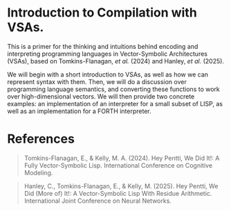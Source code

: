 # Introduction to Compilation with VSAs.


<!-- WARNING: THIS FILE WAS AUTOGENERATED! DO NOT EDIT! -->

This is a primer for the thinking and intuitions behind encoding and
interpreting programming languages in Vector-Symbolic Architectures
(VSAs), based on Tomkins-Flanagan, *et al.* (2024) and Hanley, *et al.*
(2025).

We will begin with a short introduction to VSAs, as well as how we can
represent syntax with them. Then, we will do a discussion over
programming language semantics, and converting these functions to work
over high-dimensional vectors. We will then provide two concrete
examples: an implementation of an interpreter for a small subset of
LISP, as well as an implementation for a FORTH interpreter.

# References

> Tomkins-Flanagan, E., & Kelly, M. A. (2024). Hey Pentti, We Did It!: A
> Fully Vector-Symbolic Lisp. International Conference on Cognitive
> Modeling.

> Hanley, C., Tomkins-Flanagan, E., & Kelly, M. (2025). Hey Pentti, We
> Did (More of) It!: A Vector-Symbolic Lisp With Residue Arithmetic.
> International Joint Conference on Neural Networks.
